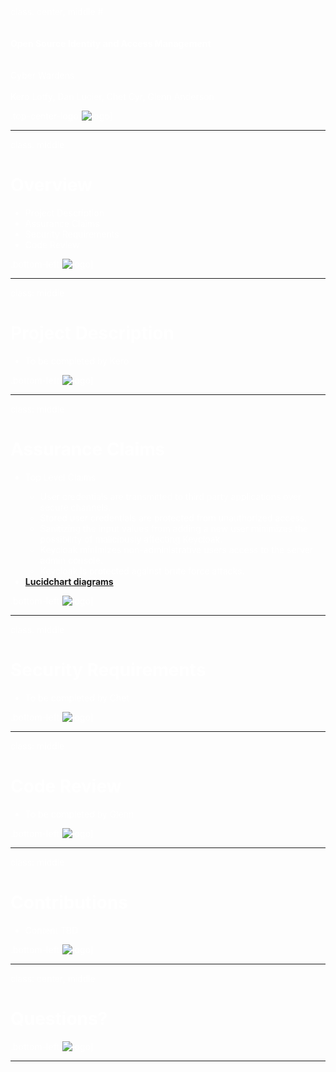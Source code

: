 <span style="color:white">
class: center, middle  
  # <br><br><br><strong>Open Source Identity and Access Management</strong>
  <br><br><br>Cyber Wardens
  <br><br>Kero Lotfy, Dan Lucier, Chet Cyr, Glenn Anderson

.top-center-logo[![logo](https://daniellucier.github.io/CYBER8420-SemesterProject/misc/slides/images/keycloak_logo.png)]

---
class: middle
# Overview
  <ul>
    <li>Project Description</li>
    <li>Assurance Claims</li>
    <li>Security Requirements</li>
    <li>Code Review</li>
  </ul>

  .bottom-left[![logo](https://daniellucier.github.io/CYBER8420-SemesterProject/misc/slides/images/keycloak_logo.png)]

---
class: middle
# Project Description
<ul>
  <li>To be completed by Kero</li>
</ul>

.bottom-left[![logo](https://daniellucier.github.io/CYBER8420-SemesterProject/misc/slides/images/keycloak_logo.png)]

---
class: middle
# Assurance Claims
<ul>
  <li>Top Level Claims</li>
  <ul class="circle">
    <li>User credentials are transmitted to third party applications over secure channels.</li>
    <li>Stored user credentials are protected from unauthorized access.</li>
    <li>Sanitizing the input values from adding a new user minimizes the possibility of maliciously affecting Keycloak.</li>
    <li>Keycloak minimizes non-administrative users access to the server admin console.</li>
    <li>Keycloak is protected against brute force attacks.</li>
  </ul>
  <li><a href="https://www.lucidchart.com/publicSegments/view/39ce77f1-63e7-4138-81f1-7afa1fd69101"><strong>Lucidchart diagrams</strong>   </a></li>
</ul>

.bottom-left[![logo](https://daniellucier.github.io/CYBER8420-SemesterProject/misc/slides/images/keycloak_logo.png)]

---
class: middle
# Security Requirements
<ul>
  <li>To be completed by Chet</li>
</ul>

.bottom-left[![logo](https://daniellucier.github.io/CYBER8420-SemesterProject/misc/slides/images/keycloak_logo.png)]

---
class: middle
# Code Review
<ul>
  <li>To be completed by Glenn</li>
</ul>

.bottom-left[![logo](https://daniellucier.github.io/CYBER8420-SemesterProject/misc/slides/images/keycloak_logo.png)]

---
class: middle
# Contributions
<ul>
  <li>Content TBD</li>
</ul>

.bottom-left[![logo](https://daniellucier.github.io/CYBER8420-SemesterProject/misc/slides/images/keycloak_logo.png)]

---
class: center, middle
# Questions?

.bottom-left[![logo](https://daniellucier.github.io/CYBER8420-SemesterProject/misc/slides/images/keycloak_logo.png)]

---
</span>
    



